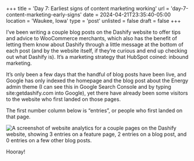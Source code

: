 +++
title = 'Day 7: Earliest signs of content marketing working'
url = 'day-7-content-marketing-early-signs'
date = 2024-04-21T23:35:40-05:00
location = 'Waukee, Iowa'
type = 'post'
unlisted = false
draft = false
+++

I’ve been writing a couple blog posts on the Dashify website to offer tips and advice to WooCommerce merchants, which also has the benefit of letting them know about Dashify through a little message at the bottom of each post (and by the website itself, if they’re curious and end up checking out what Dashify is). It’s a marketing strategy that HubSpot coined: inbound marketing.

It’s only been a few days that the handful of blog posts have been live, and Google has only indexed the homepage and the blog post about the Energy admin theme (I can see this in Google Search Console and by typing site:getdashify.com into Google), yet there have already been some visitors to the website who first landed on those pages.

The first number column below is “entries”, or people who first landed on that page.

![A screenshot of website analytics for a couple pages on the Dashify website, showing 3 entries on a feature page, 2 entries on a blog post, and 0 entries on a few other blog posts.](/day-7-content-marketing-early-signs/analytics.png)

Hooray!
